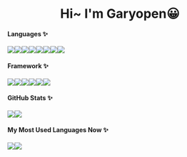 <h1 align="center"> Hi~ I'm Garyopen😀 </h1>

#### Languages ✨
<div style="display: flex; flex-direction: row;">
  <img class="img" src="https://img.shields.io/badge/C-00599C?style=for-the-badge&logo=c&logoColor=white" />
  <img class="img" src="https://img.shields.io/badge/Java-ED8B00?style=for-the-badge&logo=java&logoColor=white" />
  <img class="img" src="https://img.shields.io/badge/Python-3776AB?style=for-the-badge&logo=python&logoColor=white" />
  <img class="img" src="https://img.shields.io/badge/JavaScript-323330?style=for-the-badge&logo=javascript&logoColor=F7DF1E" />
  <img class="img" src="https://img.shields.io/badge/PHP-777BB4?style=for-the-badge&logo=php&logoColor=white" />
  <img class="img" src="https://img.shields.io/badge/C%23-239120?style=for-the-badge&logo=c-sharp&logoColor=white" />
  <img class="img" src="https://img.shields.io/badge/HTML5-E34F26?style=for-the-badge&logo=html5&logoColor=white" />
  <img class="img" src="https://img.shields.io/badge/CSS3-1572B6?style=for-the-badge&logo=css3&logoColor=white" />
</div>

#### Framework ✨
<div style="display: flex; flex-direction: row;">
  <img class="img" src="https://img.shields.io/badge/Django-092E20?style=for-the-badge&logo=django&logoColor=white" />
  <img class="img" src="https://img.shields.io/badge/Express.js-404D59?style=for-the-badge" />
  <img class="img" src="https://img.shields.io/badge/React-20232A?style=for-the-badge&logo=react&logoColor=61DAFB" />
  <img class="img" src="https://img.shields.io/badge/Vue.js-35495E?style=for-the-badge&logo=vue.js&logoColor=4FC08D" />
  <img class="img" src="https://img.shields.io/badge/Bootstrap-563D7C?style=for-the-badge&logo=bootstrap&logoColor=white" />
  <img class="img" src="https://img.shields.io/badge/Material--UI-0081CB?style=for-the-badge&logo=MUI&logoColor=white" />
</div>

#### GitHub Stats ✨

<div style="display: flex; flex-direction: row;">
 <img class="img" src="https://github-readme-stats.vercel.app/api?username=garyopen1876&show_icons=true&theme=dark&count_private=true" />
 <img class="img" src="https://user-images.githubusercontent.com/32414355/177451665-0dad2357-5652-4df4-abde-b68dbace49e3.png" />
</div>


#### My Most Used Languages Now ✨

<div style="display: flex; flex-direction: row;">
 <img class="img" src="https://github-readme-stats.vercel.app/api/top-langs/?username=garyopen1876&theme=dark&layout=compact" />
 <img class="img" src="https://user-images.githubusercontent.com/32414355/177374786-f1bc2219-8dd6-447f-9823-54172f35d19b.png" />
</div>


